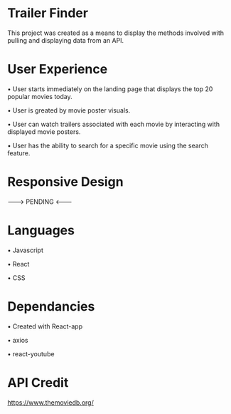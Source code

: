 # Trailer Finder

This project was created as a means to display the methods involved with pulling and displaying data from an API.

# User Experience
• User starts immediately on the landing page that displays the top 20 popular movies today.

• User is greated by movie poster visuals.

• User can watch trailers associated with each movie by interacting with displayed movie posters. 

• User has the ability to search for a specific movie using the search feature.

# Responsive Design
---> PENDING <---

# Languages
• Javascript

• React

• CSS

# Dependancies
• Created with React-app

• axios

• react-youtube

# API Credit
https://www.themoviedb.org/
